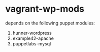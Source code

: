 vagrant-wp-mods
===============
depends on the following puppet modules:

1. hunner-wordpress
2. example42-apache
3. puppetlabs-mysql
